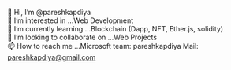  👋 Hi, I’m @pareshkapdiya  
 👀 I’m interested in ...Web Development  
 🌱 I’m currently learning ...Blockchain (Dapp, NFT, Ether.js, solidity)  
 💞️ I’m looking to collaborate on ...Web Projects  
 📫 How to reach me ...Microsoft team: pareshkapdiya Mail: pareshkapdiya@gmail.com  

<!--
**pareshkapdiya/pareshkapdiya** is a ✨ _special_ ✨ repository because its `README.md` (this file) appears on your GitHub profile.

Here are some ideas to get you started:

- 🔭 I’m currently working on ...
- 🌱 I’m currently learning ...
- 👯 I’m looking to collaborate on ...
- 🤔 I’m looking for help with ...
- 💬 Ask me about ...
- 📫 How to reach me: ...
- 😄 Pronouns: ...
- ⚡ Fun fact: ...
-->
